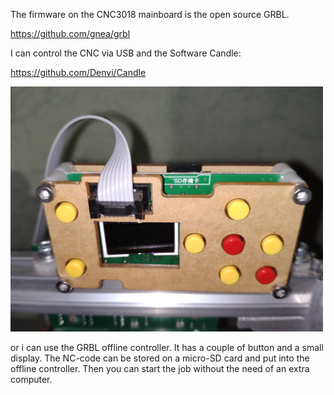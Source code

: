 The firmware on the CNC3018 mainboard is the open source GRBL.

https://github.com/gnea/grbl

I can control the CNC via USB and the Software Candle:

https://github.com/Denvi/Candle

<img src="../Images/IMG_20190925_144428.jpg" width="500">

or i can use the GRBL offline controller. It has a couple of button and a small display.
The NC-code can be stored on a micro-SD card and put into the offline controller.
Then you can start the job without the need of an extra computer.

